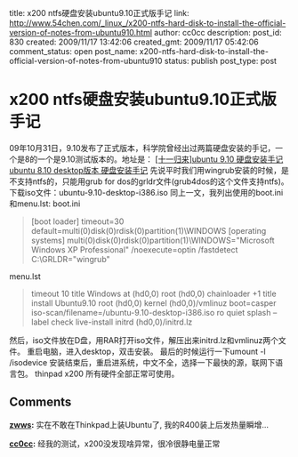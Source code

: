 title: x200 ntfs硬盘安装ubuntu9.10正式版手记
link: http://www.54chen.com/_linux_/x200-ntfs-hard-disk-to-install-the-official-version-of-notes-from-ubuntu910.html
author: cc0cc
description: 
post_id: 830
created: 2009/11/17 13:42:06
created_gmt: 2009/11/17 05:42:06
comment_status: open
post_name: x200-ntfs-hard-disk-to-install-the-official-version-of-notes-from-ubuntu910
status: publish
post_type: post

# x200 ntfs硬盘安装ubuntu9.10正式版手记

09年10月31日，9.10发布了正式版本，科学院曾经出过两篇硬盘安装的手记，一个是8的一个是9.10测试版本的。地址是： [[十一归来]ubuntu 9.10 硬盘安装手记](/796-11-return-ubuntu-910-notes-from-the-hard-disk-installation/) [ubuntu 8.10 desktop版本 硬盘安装手记](http://www.54chen.com/372-ubuntu-810-desktop%e7%89%88%e6%9c%ac-%e7%a1%ac%e7%9b%98%e5%ae%89%e8%a3%85%e6%89%8b%e8%ae%b0/) 先说平时我们用wingrub安装的时候，是不支持ntfs的，只能用grub for dos的grldr文件(grub4dos的这个文件支持ntfs)。 下载iso文件：ubuntu-9.10-desktop-i386.iso 同上一文，我列出使用的boot.ini和menu.lst: boot.ini 

> [boot loader] timeout=30 default=multi(0)disk(0)rdisk(0)partition(1)\WINDOWS [operating systems] multi(0)disk(0)rdisk(0)partition(1)\WINDOWS="Microsoft Windows XP Professional" /noexecute=optin /fastdetect C:\GRLDR="wingrub"

menu.lst 

> timeout 10 title Windows at (hd0,0) root (hd0,0) chainloader +1 title install Ubuntu9.10 root (hd0,0) kernel (hd0,0)/vmlinuz boot=casper iso-scan/filename=/ubuntu-9.10-desktop-i386.iso ro quiet splash – label check live-install initrd (hd0,0)/initrd.lz

然后，iso文件放在D盘，用RAR打开iso文件，解压出来initrd.lz和vmlinuz两个文件。 重启电脑，进入desktop，双击安装。 最后的时候运行一下umount -l /isodevice 安装结束后，重启进系统，中文不全，选择一下最快的源，联网下语言包。 thinpad x200 所有硬件全部正常可使用。

## Comments

**[zwws](#12001 "2009-11-19 12:58:28"):** 实在不敢在Thinkpad上装Ubuntu了, 我的R400装上后发热量瞬增...

**[cc0cc](#12002 "2009-11-19 13:37:15"):** 经我的测试，x200没发现啥异常，很冷很静电量正常

